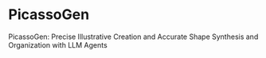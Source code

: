 # PicassoGen
PicassoGen: Precise Illustrative Creation and Accurate Shape Synthesis and Organization with LLM Agents
